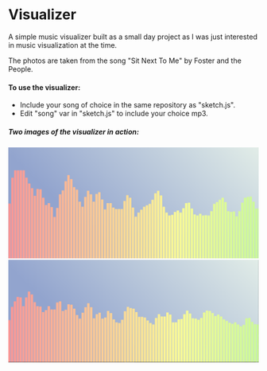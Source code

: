 # Visualizer

A simple music visualizer built as a small day project as I was just interested in music visualization at the time.

The photos are taken from the song "Sit Next To Me" by Foster and the People. 

 #### To use the visualizer:
* Include your song of choice in the same repository as "sketch.js".
* Edit "song" var in "sketch.js" to include your choice mp3. 

##### Two images of the visualizer in action:
![Alt text](vis_1.png?raw=true "Visualizer Picture")
![Alt text](vis_2.png?raw=true "Visualizer Picture")
